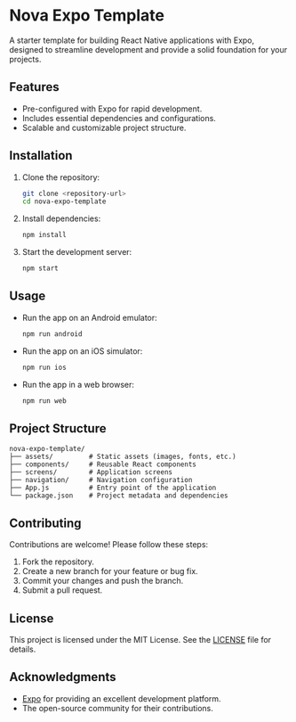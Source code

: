 # Nova Expo Template

A starter template for building React Native applications with Expo, designed to streamline development and provide a solid foundation for your projects.

## Features

- Pre-configured with Expo for rapid development.
- Includes essential dependencies and configurations.
- Scalable and customizable project structure.

## Installation

1. Clone the repository:

   ```bash
   git clone <repository-url>
   cd nova-expo-template
   ```

2. Install dependencies:

   ```bash
   npm install
   ```

3. Start the development server:
   ```bash
   npm start
   ```

## Usage

- Run the app on an Android emulator:

  ```bash
  npm run android
  ```

- Run the app on an iOS simulator:

  ```bash
  npm run ios
  ```

- Run the app in a web browser:
  ```bash
  npm run web
  ```

## Project Structure

```
nova-expo-template/
├── assets/         # Static assets (images, fonts, etc.)
├── components/     # Reusable React components
├── screens/        # Application screens
├── navigation/     # Navigation configuration
├── App.js          # Entry point of the application
└── package.json    # Project metadata and dependencies
```

## Contributing

Contributions are welcome! Please follow these steps:

1. Fork the repository.
2. Create a new branch for your feature or bug fix.
3. Commit your changes and push the branch.
4. Submit a pull request.

## License

This project is licensed under the MIT License. See the [LICENSE](LICENSE) file for details.

## Acknowledgments

- [Expo](https://expo.dev/) for providing an excellent development platform.
- The open-source community for their contributions.
